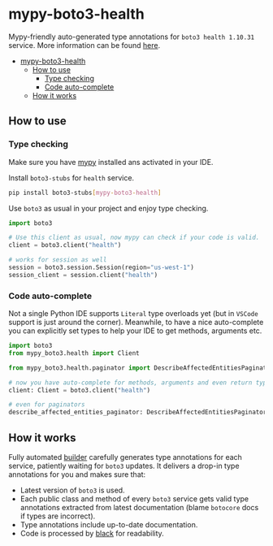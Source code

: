 # mypy-boto3-health

Mypy-friendly auto-generated type annotations for `boto3 health 1.10.31` service.
More information can be found [here](https://github.com/vemel/mypy_boto3).

- [mypy-boto3-health](#mypy-boto3-health)
  - [How to use](#how-to-use)
    - [Type checking](#type-checking)
    - [Code auto-complete](#code-auto-complete)
  - [How it works](#how-it-works)

## How to use

### Type checking

Make sure you have [mypy](https://github.com/python/mypy) installed ans activated in your IDE.

Install `boto3-stubs` for `health` service.

```bash
pip install boto3-stubs[mypy-boto3-health]
```

Use `boto3` as usual in your project and enjoy type checking.

```python
import boto3

# Use this client as usual, now mypy can check if your code is valid.
client = boto3.client("health")

# works for session as well
session = boto3.session.Session(region="us-west-1")
session_client = session.client("health")

```

### Code auto-complete

Not a single Python IDE supports `Literal` type overloads yet (but in `VSCode` support is just around the corner).
Meanwhile, to have a nice auto-complete you can explicitly set types to help your IDE to get methods, arguments etc.

```python
import boto3
from mypy_boto3.health import Client

from mypy_boto3.health.paginator import DescribeAffectedEntitiesPaginator

# now you have auto-complete for methods, arguments and even return types
client: Client = boto3.client("health")

# even for paginators
describe_affected_entities_paginator: DescribeAffectedEntitiesPaginator = client.get_paginator("describe_affected_entities")
```

## How it works

Fully automated [builder](https://github.com/vemel/mypy_boto3) carefully generates
type annotations for each service, patiently waiting for `boto3` updates. It delivers
a drop-in type annotations for you and makes sure that:

- Latest version of `boto3` is used.
- Each public class and method of every `boto3` service gets valid type annotations
  extracted from latest documentation (blame `botocore` docs if types are incorrect).
- Type annotations include up-to-date documentation.
- Code is processed by [black](https://github.com/psf/black) for readability.